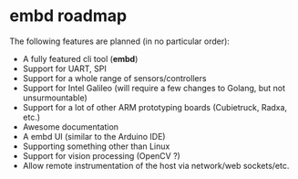 # embd roadmap

The following features are planned (in no particular order):

* A fully featured cli tool (**embd**)
* Support for UART, SPI
* Support for a whole range of sensors/controllers
* Support for Intel Galileo (will require a few changes to Golang, but not unsurmountable)
* Support for a lot of other ARM prototyping boards (Cubietruck, Radxa, etc.)
* Awesome documentation
* A embd UI (similar to the Arduino IDE)
* Supporting something other than Linux
* Support for vision processing (OpenCV ?)
* Allow remote instrumentation of the host via network/web sockets/etc.
